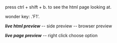 press ctrl + shift + b.
to see the html page looking at.

wonder key:    .'F1'.

***live html preview***
-- side preview
-- browser preview

***live page preview***
-- right click choose option 
